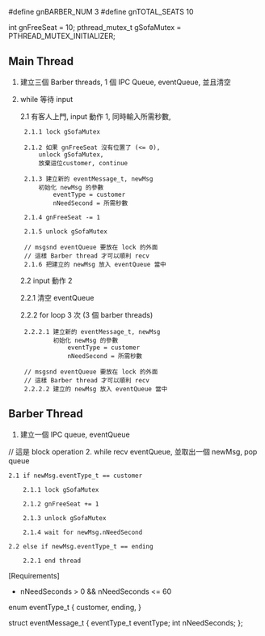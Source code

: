 #define gnBARBER_NUM    3
#define gnTOTAL_SEATS   10

int gnFreeSeat = 10;
pthread_mutex_t gSofaMutex = PTHREAD_MUTEX_INITIALIZER;

## Main Thread
1. 建立三個 Barber threads,
   1 個 IPC Queue, eventQueue, 並且清空

2. while 等待 input

    2.1 有客人上門, input 動作 1, 同時輸入所需秒數,

        2.1.1 lock gSofaMutex

        2.1.2 如果 gnFreeSeat 沒有位置了 (<= 0),
            unlock gSofaMutex,
            放棄這位customer, continue

        2.1.3 建立新的 eventMessage_t, newMsg
            初始化 newMsg 的參數
                eventType = customer
                nNeedSecond = 所需秒數

        2.1.4 gnFreeSeat -= 1

        2.1.5 unlock gSofaMutex

        // msgsnd eventQueue 要放在 lock 的外面
        // 這樣 Barber thread 才可以順利 recv
        2.1.6 把建立的 newMsg 放入 eventQueue 當中

    2.2 input 動作 2

    2.2.1 清空 eventQueue

    2.2.2 for loop 3 次 (3 個 barber threads)

        2.2.2.1 建立新的 eventMessage_t, newMsg
                初始化 newMsg 的參數
                    eventType = customer
                    nNeedSecond = 所需秒數

        // msgsnd eventQueue 要放在 lock 的外面
        // 這樣 Barber thread 才可以順利 recv
        2.2.2.2 建立的 newMsg 放入 eventQueue 當中

## Barber Thread
1. 建立一個 IPC queue, eventQueue

// 這是 block operation
2. while recv eventQueue, 並取出一個 newMsg, pop queue

    2.1 if newMsg.eventType_t == customer

        2.1.1 lock gSofaMutex

        2.1.2 gnFreeSeat += 1

        2.1.3 unlock gSofaMutex

        2.1.4 wait for newMsg.nNeedSecond

    2.2 else if newMsg.eventType_t == ending

        2.2.1 end thread

[Requirements]
* nNeedSeconds > 0 && nNeedSeconds <= 60

enum eventType_t
{
    customer,
    ending,
}

struct eventMessage_t
{
    eventType_t eventType;
    int nNeedSeconds;
};
